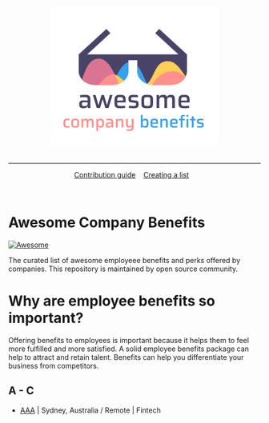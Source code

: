 <div align="center">
	<img width="335" height="279" src="media/logo.png" alt="Awesome">
	<br>
	<br>
	<hr>
</div>

<p align="center">
	<a href="contributing.md">Contribution guide</a>&nbsp;&nbsp;&nbsp;
	<a href="create-list.md">Creating a list</a>&nbsp;&nbsp;&nbsp;
</p>

<br>

# Awesome Company Benefits

[![Awesome](https://awesome.re/badge.svg)](https://awesome.re)

The curated list of awesome employeee benefits and perks offered by companies. This repository is maintained by open source community.

# Why are employee benefits so important?

Offering benefits to employees is important because it helps them to feel more fulfilled and more satisfied. A solid employee benefits package can help to attract and retain talent. Benefits can help you differentiate your business from competitors.

## A - C

- [AAA](companies/aaa.md) | Sydney, Australia / Remote | Fintech

